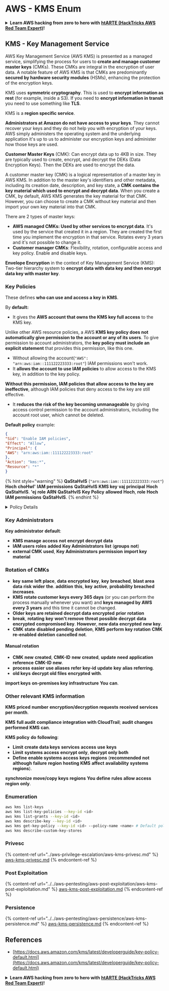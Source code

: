 # AWS - KMS Enum

<details>

<summary><strong>Learn AWS hacking from zero to hero with</strong> <a href="https://training.hacktricks.xyz/courses/arte"><strong>htARTE (HackTricks AWS Red Team Expert)</strong></a><strong>!</strong></summary>

Other ways to support HackTricks:

* If you want to see your **company advertised in HackTricks** or **download HackTricks in PDF** Check the [**SUBSCRIPTION PLANS**](https://github.com/sponsors/carlospolop)!
* Get the [**official PEASS & HackTricks swag**](https://peass.creator-spring.com)
* Discover [**The PEASS Family**](https://opensea.io/collection/the-peass-family), our collection of exclusive [**NFTs**](https://opensea.io/collection/the-peass-family)
* **Join the** 💬 [**Discord group**](https://discord.gg/hRep4RUj7f) or the [**telegram group**](https://t.me/peass) or **follow** us on **Twitter** 🐦 [**@hacktricks_live**](https://twitter.com/hacktricks_live)**.**
* **Share your hacking tricks by submitting PRs to the** [**HackTricks**](https://github.com/carlospolop/hacktricks) and [**HackTricks Cloud**](https://github.com/carlospolop/hacktricks-cloud) github repos.

</details>

## KMS - Key Management Service

AWS Key Management Service (AWS KMS) is presented as a managed service, simplifying the process for users to **create and manage customer master keys** (CMKs). These CMKs are integral in the encryption of user data. A notable feature of AWS KMS is that CMKs are predominantly **secured by hardware security modules** (HSMs), enhancing the protection of the encryption keys.

KMS uses **symmetric cryptography**. This is used to **encrypt information as rest** (for example, inside a S3). If you need to **encrypt information in transit** you need to use something like **TLS**.

KMS is a **region specific service**.

**Administrators at Amazon do not have access to your keys**. They cannot recover your keys and they do not help you with encryption of your keys. AWS simply administers the operating system and the underlying application it's up to us to administer our encryption keys and administer how those keys are used.

**Customer Master Keys** (CMK): Can encrypt data up to 4KB in size. They are typically used to create, encrypt, and decrypt the DEKs (Data Encryption Keys). Then the DEKs are used to encrypt the data.

A customer master key (CMK) is a logical representation of a master key in AWS KMS. In addition to the master key's identifiers and other metadata, including its creation date, description, and key state, a **CMK contains the key material which used to encrypt and decrypt data**. When you create a CMK, by default, AWS KMS generates the key material for that CMK. However, you can choose to create a CMK without key material and then import your own key material into that CMK.

There are 2 types of master keys:

* **AWS managed CMKs: Used by other services to encrypt data**. It's used by the service that created it in a region. They are created the first time you implement the encryption in that service. Rotates every 3 years and it's not possible to change it.
* **Customer manager CMKs**: Flexibility, rotation, configurable access and key policy. Enable and disable keys.

**Envelope Encryption** in the context of Key Management Service (KMS): Two-tier hierarchy system to **encrypt data with data key and then encrypt data key with master key**.

### Key Policies

These defines **who can use and access a key in KMS**.

By **default:**

*   It gives the **AWS account that owns the KMS key full access** to the KMS key.

Unlike other AWS resource policies, a AWS **KMS key policy does not automatically give permission to the account or any of its users**. To give permission to account administrators, the **key policy must include an explicit statement** that provides this permission, like this one.

* Without allowing the account(`"AWS": "arn:aws:iam::111122223333:root"`) IAM permissions won't work.
*   It **allows the account to use IAM policies** to allow access to the KMS key, in addition to the key policy.

**Without this permission, IAM policies that allow access to the key are ineffective**, although IAM policies that deny access to the key are still effective.
* It **reduces the risk of the key becoming unmanageable** by giving access control permission to the account administrators, including the account root user, which cannot be deleted.

**Default policy** example:
```json
{
"Sid": "Enable IAM policies",
"Effect": "Allow",
"Principal": {
"AWS": "arn:aws:iam::111122223333:root"
},
"Action": "kms:*",
"Resource": "*"
}
```
{% hint style="warning" %}
**QaStaHvIS** (`"arn:aws:iam::111122223333:root"`) **Hoch** **choHwI'** **IAM permissions** **QaStaHvIS** **KMS key** **vaj** **principal** **Hoch** **QaStaHvIS**. **'ej** **role** **ARN** **QaStaHvIS** **Key Policy** **allowed** **Hoch**, **role** **Hoch** **IAM permissions** **QaStaHvIS**.
{% endhint %}

<details>

<summary>Policy Details</summary>

**Policy** **Properties**:

* **JSON** **based** **document**
* **Resource** --> **Affected** **resources** (can be "\*")
* **Action** --> **kms:Encrypt**, **kms:Decrypt**, **kms:CreateGrant** ... (**permissions**)
* **Effect** --> **Allow/Deny**
* **Principal** --> **arn** **affected**
* **Conditions** (optional) --> **Condition** **permissions** **ghap**

**Grants**:

* **Allow** **delegate** **permissions** **AWS principal** **AWS account** **vaj**. **AWS KMS APIs** **vaj** **create**. **CMK identifier**, **grantee principal**, **required level** **opoeration** (Decrypt, Encrypt, GenerateDataKey...) **vaj** **indicated**.

**GrantToken** **GratID** **issued** **grants** **created** **after**.

**Access**:

* **key policy** **Via** -- **exist**, **precedent** **IAM policy** **over** **takes**
* **IAM policy** **Via**
* **grants** **Via**

</details>

### Key Administrators

**Key administrator** **default**:

* **KMS manage** **access** **not** **encrypt** **decrypt data**
* **IAM users** **roles** **added** **Key Administrators** **list** (**groups** **not**)
* **external CMK** **used**, **Key Administrators** **permission** **import key material**

### Rotation of CMKs

* **key** **same** **left** **place**, **data** **encrypted** **key**, **key** **breached**, **blast area** **data** **risk** **wider** **the**. **addition** **this**, **key** **active**, **probability** **breached** **increases**.
* **KMS rotate customer keys every 365 days** (or you can perform the process manually whenever you want) and **keys managed by AWS every 3 years** and this time it cannot be changed.
* **Older keys are retained** **decrypt data** **encrypted** **prior** **rotation**
* **break**, **rotating** **key** **won't remove** **threat** **possible** **decrypt** **data** **encrypted** **compromised key**. **However**, **new data** **encrypted** **new key**.
* **CMK** **state** **disabled** **pending** **deletion**, **KMS** **perform** **key rotation** **CMK** **re-enabled** **deletion** **cancelled** **not**.

#### Manual rotation

* **CMK** **new** **created**, **CMK-ID** **new** **created**, **update** **need** **application** **reference** **CMK-ID** **new**.
* **process** **easier** **use aliases** **refer** **key-id** **update** **key** **alias** **referring**.
* **old keys** **decrypt old files** **encrypted** **with**.

**import keys** **on-premises key infrastructure** **You** **can**.

### Other relevant KMS information

**KMS** **priced** **number** **encryption/decryption requests** **received** **services** **per month**.

**KMS** **full audit** **compliance integration with CloudTrail**; **audit** **changes** **performed** **KMS** **can**.

**KMS policy** **do** **following**:

* **Limit** **create data keys** **services** **access** **use** **keys**
* **Limit** **systems access** **encrypt only**, **decrypt only** **both**
* **Define** **enable systems access** **keys** **regions** (**recommended** **not** **although** **failure** **region** **hosting KMS** **affect** **availability** **systems** **regions**).

**synchronize** **move/copy keys** **regions** **You** **define** **rules** **allow access** **region** **only**.

### Enumeration
```bash
aws kms list-keys
aws kms list-key-policies --key-id <id>
aws kms list-grants --key-id <id>
aws kms describe-key --key-id <id>
aws kms get-key-policy --key-id <id> --policy-name <name> # Default policy name is "default"
aws kms describe-custom-key-stores
```
### Privesc

{% content-ref url="../aws-privilege-escalation/aws-kms-privesc.md" %}
[aws-kms-privesc.md](../aws-privilege-escalation/aws-kms-privesc.md)
{% endcontent-ref %}

### Post Exploitation

{% content-ref url="../../aws-pentesting/aws-post-exploitation/aws-kms-post-exploitation.md" %}
[aws-kms-post-exploitation.md](../../aws-pentesting/aws-post-exploitation/aws-kms-post-exploitation.md)
{% endcontent-ref %}

### Persistence

{% content-ref url="../../aws-pentesting/aws-persistence/aws-kms-persistence.md" %}
[aws-kms-persistence.md](../../aws-pentesting/aws-persistence/aws-kms-persistence.md)
{% endcontent-ref %}

## References

* [https://docs.aws.amazon.com/kms/latest/developerguide/key-policy-default.html](https://docs.aws.amazon.com/kms/latest/developerguide/key-policy-default.html)

<details>

<summary><strong>Learn AWS hacking from zero to hero with</strong> <a href="https://training.hacktricks.xyz/courses/arte"><strong>htARTE (HackTricks AWS Red Team Expert)</strong></a><strong>!</strong></summary>

Other ways to support HackTricks:

* If you want to see your **company advertised in HackTricks** or **download HackTricks in PDF** Check the [**SUBSCRIPTION PLANS**](https://github.com/sponsors/carlospolop)!
* Get the [**official PEASS & HackTricks swag**](https://peass.creator-spring.com)
* Discover [**The PEASS Family**](https://opensea.io/collection/the-peass-family), our collection of exclusive [**NFTs**](https://opensea.io/collection/the-peass-family)
* **Join the** 💬 [**Discord group**](https://discord.gg/hRep4RUj7f) or the [**telegram group**](https://t.me/peass) or **follow** us on **Twitter** 🐦 [**@hacktricks_live**](https://twitter.com/hacktricks_live)**.**
* **Share your hacking tricks by submitting PRs to the** [**HackTricks**](https://github.com/carlospolop/hacktricks) and [**HackTricks Cloud**](https://github.com/carlospolop/hacktricks-cloud) github repos.

</details>
